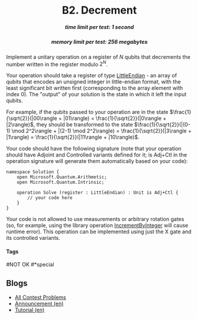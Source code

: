 <h1 style='text-align: center;'> B2. Decrement</h1>

<h5 style='text-align: center;'>time limit per test: 1 second</h5>
<h5 style='text-align: center;'>memory limit per test: 256 megabytes</h5>

Implement a unitary operation on a register of $N$ qubits that decrements the number written in the register modulo $2^N$.

Your operation should take a register of type [LittleEndian](https://docs.microsoft.com/en-us/qsharp/api/qsharp/microsoft.quantum.arithmetic.littleendian) - an array of qubits that encodes an unsigned integer in little-endian format, with the least significant bit written first (corresponding to the array element with index 0). The "output" of your solution is the state in which it left the input qubits.

For example, if the qubits passed to your operation are in the state $\frac{1}{\sqrt{2}}(|00\rangle + |01\rangle) = \frac{1}{\sqrt{2}}(|0\rangle + |2\rangle)$, they should be transformed to the state $\frac{1}{\sqrt{2}}(|(0-1) \mod 2^2\rangle + |(2-1) \mod 2^2\rangle) = \frac{1}{\sqrt{2}}(|3\rangle + |1\rangle) = \frac{1}{\sqrt{2}}(|11\rangle + |10\rangle)$.

Your code should have the following signature (note that your operation should have Adjoint and Controlled variants defined for it; is Adj+Ctl in the operation signature will generate them automatically based on your code):


```text
namespace Solution {  
    open Microsoft.Quantum.Arithmetic;  
    open Microsoft.Quantum.Intrinsic;  
  
    operation Solve (register : LittleEndian) : Unit is Adj+Ctl {  
        // your code here  
    }  
}
```
Your code is not allowed to use measurements or arbitrary rotation gates (so, for example, using the library operation [IncrementByInteger](https://docs.microsoft.com/en-us/qsharp/api/qsharp/microsoft.quantum.arithmetic.incrementbyinteger) will cause runtime error). This operation can be implemented using just the X gate and its controlled variants.



#### Tags 

#NOT OK #*special 

## Blogs
- [All Contest Problems](../Microsoft_Q_Coding_Contest_-_Summer_2020_-_Warmup.md)
- [Announcement (en)](../blogs/Announcement_(en).md)
- [Tutorial (en)](../blogs/Tutorial_(en).md)
